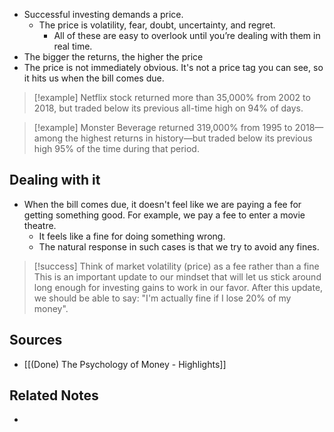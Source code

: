- Successful investing demands a price.
	- The price is volatility, fear, doubt, uncertainty, and regret.
		- All of these are easy to overlook until you’re dealing with them in real time.
- The bigger the returns, the higher the price
- The price is not immediately obvious. It's not a price tag you can see, so it hits us when the bill comes due.

> [!example] Netflix stock returned more than 35,000% from 2002 to 2018, but traded below its previous all-time high on 94% of days.

> [!example] Monster Beverage returned 319,000% from 1995 to 2018—among the highest returns in history—but traded below its previous high 95% of the time during that period.

## Dealing with it
- When the bill comes due, it doesn't feel like we are paying a fee for getting something good. For example, we pay a fee to enter a movie theatre.
	- It feels like a fine for doing something wrong.
	- The natural response in such cases is that we try to avoid any fines.

> [!success] Think of market volatility (price) as a fee rather than a fine
> This is an important update to our mindset that will let us stick around long enough for investing gains to work in our favor. After this update, we should be able to say: "I'm actually fine if I lose 20% of my money". 

## Sources
- [[(Done) The Psychology of Money - Highlights]]

## Related Notes
- 